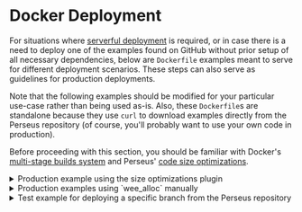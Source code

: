 # Docker Deployment

For situations where [serverful deployment](:deploying/serverful) is required, or in case there is a need to deploy one of the examples found on GitHub without prior setup of all necessary dependencies, below are `Dockerfile` examples meant to serve for different deployment scenarios. These steps can also serve as guidelines for production deployments.

Note that the following examples should be modified for your particular use-case rather than being used as-is. Also, these `Dockerfile`s are standalone because they use `curl` to download examples directly from the Perseus repository (of course, you'll probably want to use your own code in production).

Before proceeding with this section, you should be familiar with Docker's [multi-stage builds system](https://docs.docker.com/develop/develop-images/multistage-build) and Perseus' [code size optimizations](:deploying/size).

<details>
<summary>Production example using the size optimizations plugin</summary>

```dockerfile
# get the base image
FROM rust:1.57-slim AS build

# install build dependencies
RUN apt update \
  && apt install -y --no-install-recommends lsb-release apt-transport-https \
  build-essential curl wget

# vars
ENV PERSEUS_VERSION=0.3.4-rc.6 \
  PERSEUS_SIZE_OPT_VERSION=0.1.7 \
  ESBUILD_VERSION=0.14.7 \
  BINARYEN_VERSION=104

# prepare root project dir
WORKDIR /app

# download the target for wasm
RUN rustup target add wasm32-unknown-unknown

# install wasm-pack
RUN cargo install wasm-pack

# retrieve the src dir
RUN curl https://codeload.github.com/arctic-hen7/perseus-size-opt/tar.gz/main | tar -xz --strip=2 perseus-size-opt-main/examples/simple

# go to src dir
WORKDIR /app/simple

# install perseus-cli
RUN cargo install perseus-cli --version $PERSEUS_VERSION

# clean and prep app
RUN perseus clean && perseus prep

# specify deps in app config
RUN sed -i s"/perseus = .*/perseus = \"${PERSEUS_VERSION}\"/" ./Cargo.toml \
  && sed -i s"/perseus-size-opt = .*/perseus-size-opt = \"${PERSEUS_SIZE_OPT_VERSION}\"/" ./Cargo.toml \
  && cat ./Cargo.toml

# modify lib.rs
RUN sed -i s'/SizeOpts::default()/SizeOpts { wee_alloc: true, lto: true, opt_level: "s".to_string(), codegen_units: 1, enable_fluent_bundle_patch: false, }/' ./src/lib.rs \
  && cat ./src/lib.rs

# run plugin(s) to adjust app
RUN perseus tinker \
  && cat .perseus/Cargo.toml \
  && cat ./src/lib.rs

# single-threaded perseus CLI mode required for low memory environments
#ENV PERSEUS_CLI_SEQUENTIAL=true

# deploy app
RUN perseus deploy

# go back to app dir
WORKDIR /app

# download and unpack esbuild
RUN curl -O https://registry.npmjs.org/esbuild-linux-64/-/esbuild-linux-64-${ESBUILD_VERSION}.tgz \
  && tar xf esbuild-linux-64-${ESBUILD_VERSION}.tgz \
  && ./package/bin/esbuild --version

# run esbuild against bundle.js
RUN ./package/bin/esbuild ./simple/pkg/dist/pkg/perseus_engine.js --minify --target=es6 --outfile=./simple/pkg/dist/pkg/perseus_engine.js --allow-overwrite \
  && ls -lha ./simple/pkg/dist/pkg

# download and unpack binaryen
RUN wget -nv https://github.com/WebAssembly/binaryen/releases/download/version_${BINARYEN_VERSION}/binaryen-version_${BINARYEN_VERSION}-x86_64-linux.tar.gz \
  && tar xf binaryen-version_${BINARYEN_VERSION}-x86_64-linux.tar.gz \
  && ./binaryen-version_${BINARYEN_VERSION}/bin/wasm-opt --version

# run wasm-opt against bundle.wasm
RUN ./binaryen-version_${BINARYEN_VERSION}/bin/wasm-opt -Os ./simple/pkg/dist/pkg/perseus_engine_bg.wasm -o ./simple/pkg/dist/pkg/perseus_engine_bg.wasm \
  && ls -lha ./simple/pkg/dist/pkg

# prepare deployment image
FROM debian:stable-slim

WORKDIR /app

COPY --from=build /app/simple/pkg /app/

ENV HOST=0.0.0.0

CMD ["./server"]
```

</details>

<details>
<summary>Production examples using `wee_alloc` manually</summary>

```dockerfile
# get the base image
FROM rust:1.57-slim AS build

# install build dependencies
RUN apt update \
  && apt install -y --no-install-recommends lsb-release apt-transport-https \
  build-essential curl wget

# vars
ENV PERSEUS_VERSION=0.3.4-rc.6 \
  WEE_ALLOC_VERSION=0.4 \
  ESBUILD_VERSION=0.14.7 \
  BINARYEN_VERSION=104

# prepare root project dir
WORKDIR /app

# download the target for wasm
RUN rustup target add wasm32-unknown-unknown

# install wasm-pack
RUN cargo install wasm-pack

# retrieve the src dir
RUN curl https://codeload.github.com/arctic-hen7/perseus/tar.gz/v${PERSEUS_VERSION} | tar -xz --strip=2 perseus-${PERSEUS_VERSION}/examples/tiny

# go to src dir
WORKDIR /app/tiny

# install perseus-cli
RUN cargo install perseus-cli --version $PERSEUS_VERSION

# specify deps in app config
RUN sed -i s"/perseus = .*/perseus = \"${PERSEUS_VERSION}\"/" ./Cargo.toml \
  && sed -i "/\[dependencies\]/a wee_alloc = \"${WEE_ALLOC_VERSION}\"" ./Cargo.toml \
  && cat ./Cargo.toml

# modify and prepend lib.rs
RUN echo '#[global_allocator] \n\
static ALLOC: wee_alloc::WeeAlloc = wee_alloc::WeeAlloc::INIT; \n\
' | cat - ./src/lib.rs > ./src/lib.rs.tmp \
  && mv ./src/lib.rs.tmp ./src/lib.rs \
  && cat ./src/lib.rs

# clean, prep and eject app
RUN perseus clean && perseus prep && perseus eject

# adjust and append perseus config
RUN sed -i s"/perseus = .*/perseus = \"${PERSEUS_VERSION}\"/" .perseus/Cargo.toml \
  && echo ' \n\n\
[profile.release] \n\
codegen-units = 1 \n\
opt-level = "s" \n\
lto = true ' >> .perseus/Cargo.toml \
  && cat .perseus/Cargo.toml

# single-threaded perseus CLI mode required for low memory environments
#ENV PERSEUS_CLI_SEQUENTIAL=true

# deploy app
RUN perseus deploy

# go back to app dir
WORKDIR /app

# download and unpack esbuild
RUN curl -O https://registry.npmjs.org/esbuild-linux-64/-/esbuild-linux-64-${ESBUILD_VERSION}.tgz \
  && tar xf esbuild-linux-64-${ESBUILD_VERSION}.tgz \
  && ./package/bin/esbuild --version

# run esbuild against bundle.js
RUN ./package/bin/esbuild ./tiny/pkg/dist/pkg/perseus_engine.js --minify --target=es6 --outfile=./tiny/pkg/dist/pkg/perseus_engine.js --allow-overwrite \
  && ls -lha ./tiny/pkg/dist/pkg

# download and unpack binaryen
RUN wget -nv https://github.com/WebAssembly/binaryen/releases/download/version_${BINARYEN_VERSION}/binaryen-version_${BINARYEN_VERSION}-x86_64-linux.tar.gz \
  && tar xf binaryen-version_${BINARYEN_VERSION}-x86_64-linux.tar.gz \
  && ./binaryen-version_${BINARYEN_VERSION}/bin/wasm-opt --version

# run wasm-opt against bundle.wasm
RUN ./binaryen-version_${BINARYEN_VERSION}/bin/wasm-opt -Os ./tiny/pkg/dist/pkg/perseus_engine_bg.wasm -o ./tiny/pkg/dist/pkg/perseus_engine_bg.wasm \
  && ls -lha ./tiny/pkg/dist/pkg

# prepare deployment image
FROM debian:stable-slim

WORKDIR /app

COPY --from=build /app/tiny/pkg /app/

ENV HOST=0.0.0.0

CMD ["./server"]
```

</details>

<details>
<summary>Test example for deploying a specific branch from the Perseus repository</summary>

```dockerfile
# get the base image
FROM rust:1.57-slim AS build

# install build dependencies
RUN apt update \
  && apt install -y --no-install-recommends lsb-release apt-transport-https \
  build-essential curl

# vars
ENV PERSEUS_BRANCH=main

# prepare root project dir
WORKDIR /app

# download the target for wasm
RUN rustup target add wasm32-unknown-unknown

# install wasm-pack
RUN cargo install wasm-pack

# install bonnie
RUN cargo install bonnie

# retrieve the branch dir
RUN curl https://codeload.github.com/arctic-hen7/perseus/tar.gz/${PERSEUS_BRANCH} | tar -xz

# go to branch dir
WORKDIR /app/perseus-${PERSEUS_BRANCH}

# install perseus-cli from branch
RUN bonnie setup

# clean app
RUN bonnie dev example tiny clean

# go to the branch dir
WORKDIR /app/perseus-${PERSEUS_BRANCH}

# single-threaded perseus CLI mode required for low memory environments
#ENV PERSEUS_CLI_SEQUENTIAL=true

# deploy app
RUN bonnie dev example tiny deploy

# move branch dir
RUN mv /app/perseus-${PERSEUS_BRANCH} /app/perseus-branch

# prepare deployment image
FROM debian:stable-slim

WORKDIR /app

COPY --from=build /app/perseus-branch/examples/tiny/pkg /app/

ENV HOST=0.0.0.0

CMD ["./server"]
```

</details>
